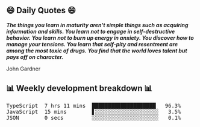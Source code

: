 ## 😄 Daily Quotes 😄

_**The things you learn in maturity aren't simple things such as acquiring information and skills. You learn not to engage in self-destructive behavior. You learn not to burn up energy in anxiety. You discover how to manage your tensions. You learn that self-pity and resentment are among the most toxic of drugs. You find that the world loves talent but pays off on character.**_

John Gardner



## 📊 Weekly development breakdown 📊

<pre>TypeScript  7 hrs 11 mins  ████████████████████▏  96.3%
JavaScript  15 mins        ▋░░░░░░░░░░░░░░░░░░░░   3.5%
JSON        0 secs         ░░░░░░░░░░░░░░░░░░░░░   0.1%</pre>
